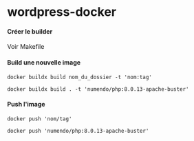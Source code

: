 # wordpress-docker

#### Créer le builder
Voir Makefile

#### Build une nouvelle image
```
docker buildx build nom_du_dossier -t 'nom:tag'
```
``
docker buildx build . -t 'numendo/php:8.0.13-apache-buster'
``

#### Push l'image
```
docker push 'nom/tag'
```
``
docker push 'numendo/php:8.0.13-apache-buster'
``
